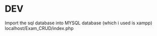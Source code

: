 # DEV
Import the sql database into MYSQL database (which i used is xampp)
localhost/Exam_CRUD/index.php
